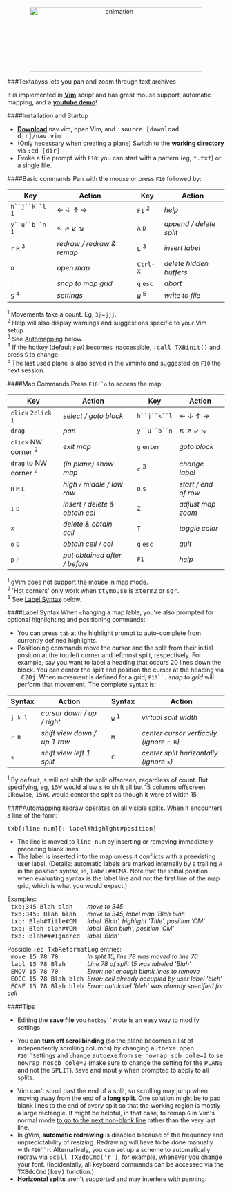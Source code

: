 <p align="center">
<img hspace='20' src="https://raw.github.com/q335r49/textabyss/gh-pages/images/textabyss-animation-optimized.gif" width="400" height="150" alt="animation"/>
</p>

###Textabyss lets you pan and zoom through text archives

It is implemented in **[Vim](http://www.vim.org)** script and has great mouse support, automatic mapping, and a **[youtube demo](http://www.youtube.com/watch?v=xkED6Mv_4bc)**!

####Installation and Startup
- **[Download](https://raw.github.com/q335r49/textabyss/master/nav.vim)** nav.vim, open Vim, and <samp>:source [download dir]/nav.vim</samp>
- (Only necessary when creating a plane) Switch to the **working directory** via <samp>:cd [dir]</samp> 
- Evoke a file prompt with `F10`: you can start with a pattern (eg, <samp>*.txt</samp>) or a single file.

####Basic commands
Pan with the mouse or press `F10` followed by:

Key | Action | | Key | Action
----- | ----- | --- | --- | ---
`h``j``k``l` <sup>1</sup>| ← ↓ ↑ → | | `F1` <sup>2</sup> | *help*
`y``u``b``n` <sup>1</sup>| ↖ ↗ ↙ ↘  ||`A` `D` |*append / delete split*
`r` `R` <sup>3</sup>| *redraw / redraw & remap* | | `L` <sup>3</sup> | *insert label*
`o` | *open map* | | `Ctrl-X`| *delete hidden buffers*
`.` | *snap to map grid* | |`q` `esc` | *abort*
`S` <sup>4</sup> | *settings* | |`W` <sup>5</sup>| *write to file*
<sup>1</sup> Movements take a count. Eg, `3j`=`jjj`.  
<sup>2</sup> Help will also display warnings and suggestions specific to your Vim setup.  
<sup>3</sup> See [Automapping](#automapping) below.  
<sup>4</sup> If the hotkey (default `F10`) becomes inaccessible, <samp>:call TXBinit()</samp> and press `S` to change.  
<sup>5</sup> The last used plane is also saved in the viminfo and suggested on `F10` the next session.

####Map Commands
Press `F10``o` to access the map:

Key | Action | | Key | Action
--- | --- | --- | --- | ---
`click`  `2click` <sup>1</sup>|*select / goto block*||`h``j``k``l` | ← ↓ ↑ → 
`drag` | *pan* || `y``u``b``n` | ↖ ↗ ↙ ↘  
`click` NW corner <sup>2</sup>|*exit map*||`g` `enter` | *goto block* 
`drag` to NW corner <sup>2</sup> | *(in plane) show map* || `c` <sup>3</sup> | *change label*
`H` `M` `L` | *high / middle / low row* || `0` `$` | *start / end of row*
`I` `D` | *insert / delete & obtain col* || `Z` | *adjust map zoom*
`x` | *delete & obtain cell* || `T` | *toggle color*
`o` `O` | *obtain cell / col*|| `q` `esc`|*quit*
`p` `P` | *put obtained after / before*|| `F1` | *help*
<sup>1</sup> gVim does not support the mouse in map mode.  
<sup>2</sup> 'Hot corners' only work when <samp>ttymouse</samp> is <samp>xterm2</samp> or <samp>sgr</samp>.  
<sup>3</sup> See [Label Syntax](#label-syntax) below.

####Label Syntax
When `c`hanging a map lable, you're also prompted for optional highlighting and positioning commands:

* You can press `tab` at the highlight prompt to auto-complete from currently defined highlights.
* Positioning commands move the cursor and the split from their initial position at the top left corner and leftmost split, respectively. For example, say you want to label a heading that occurs 20 lines down the block. You can center the split and position the cursor at the heading via <samp>&nbsp;C20j</samp>. When movement is defined for a grid, `F10``.` *snap to grid* will perform that movement. The complete syntax is:

Syntax | Action | | Syntax | Action
--- | --- | --- | --- | ---
<samp>j k l</samp>|*cursor down / up / right*| |<samp>W</samp> <sup>1</sup> | *virtual split width*
<samp>r R</samp>|*shift view down / up 1 row*| |<samp>M</samp> | *center cursor vertically (ignore* <samp>r R</samp>*)*
<samp>s</samp>|*shift view left 1 split*| |<samp>C</samp> | *center split horizontally (ignore* <samp>s</samp>*)*
<sup>1</sup> By default, <samp>s</samp> will not shift the split offscreen, regardless of count. But specifying, eg, <samp>15W</samp> would allow <samp>s</samp> to shift all but 15 columns offscreen. Likewise, <samp>15WC</samp> would center the split as though it were of width 15.

####Automapping
`R`edraw operates on all visible splits. When it encounters a line of the form:

<samp>txb[:line num][: label#highlght#position]</samp>

* The line is moved to <samp>line num</samp> by inserting or removing immediately preceding blank lines
* The label is inserted into the map unless it conflicts with a preexisting user label. (Details: automatic labels are marked internally by a trailing <samp>A</samp> in the position syntax, ie, <samp>label##CMA</samp>. Note that the initial position when evaluating syntax is the label line and not the first line of the map grid, which is what you would expect.)

Examples:  
<samp>&nbsp;txb:345 Blah blah&nbsp;&nbsp;&nbsp;&nbsp;</samp>*move to 345*  
<samp>&nbsp;txb:345: Blah blah&nbsp;&nbsp;&nbsp;</samp>*move to 345, label map 'Blah blah'*  
<samp>&nbsp;txb: Blah#Title#CM&nbsp;&nbsp;&nbsp;</samp>*label 'Blah', highlight 'Title', position 'CM'*  
<samp>&nbsp;txb: Blah blah##CM&nbsp;&nbsp;&nbsp;</samp>*label 'Blah blah', position 'CM'*  
<samp>&nbsp;txb: Blah###Ignored&nbsp;&nbsp;</samp>*label 'Blah'*

Possible <samp>:ec TxbReformatLog</samp> entries:  
<samp>&nbsp;move 15 78 70&nbsp;&nbsp;&nbsp;&nbsp;&nbsp;&nbsp;&nbsp;&nbsp;</samp>*In split 15, line 78 was moved to line 70*  
<samp>&nbsp;labl 15 78 Blah&nbsp;&nbsp;&nbsp;&nbsp;&nbsp;&nbsp;</samp>*Line 78 of split 15 was labeled 'Blah'*  
<samp>&nbsp;EMOV 15 78 70&nbsp;&nbsp;&nbsp;&nbsp;&nbsp;&nbsp;&nbsp;&nbsp;</samp>*Error: not enough blank lines to remove*  
<samp>&nbsp;EOCC 15 78 Blah bleh&nbsp;</samp>*Error: cell already occupied by user label 'bleh'*  
<samp>&nbsp;ECNF 15 78 Blah bleh&nbsp;</samp>*Error: autolabel 'bleh' was already specified for cell*  


####Tips
- Editing the **save file** you `hotkey``W`rote is an easy way to modify settings.
* You can **turn off scrollbinding** (so the plane becomes a list of independently scrolling columns) by changing <samp>autoexe</samp>: open `F10``S`ettings and `c`hange <samp>autoexe</samp> from <samp>se nowrap scb cole=2</samp> to <samp>se nowrap noscb cole=2</samp> (make sure to change the setting for the <samp>PLANE</samp> and not the <samp>SPLIT</samp>). `S`ave and input <samp>y</samp> when prompted to apply to all splits.
- Vim can't scroll past the end of a split, so scrolling may jump when moving away from the end of a **long split**. One solution might be to pad blank lines to the end of every split so that the working region is mostly a large rectangle. It might be helpful, in that case, to remap `G` in Vim's normal mode [to go to the next non-blank line](https://github.com/q335r49/textabyss/wiki/G-gg-remappings) rather than the very last line.
- In gVim, **automatic redrawing** is disabled because of the frequency and unpredictability of resizing. Redrawing will have to be done manually with `F10``r`. Alternatively, you can set up a scheme to automatically redraw via <samp>:call TXBdoCmd('r')</samp>, for example, whenever you change your font. (Incidentally, all keyboard commands can be accessed via the <samp>TXBdoCmd(key)</samp> function.)
- **Horizontal splits** aren't supported and may interfere with panning.

